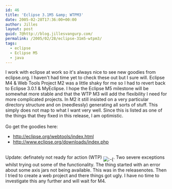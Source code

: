 ```yaml
---
id: 46
title: 'Eclipse 3.1M5 &amp; WTPM3'
date: 2005-02-28T17:36:00+00:00
author: Jilles
layout: post
guid: 7@http://blog.jillesvangurp.com/
permalink: /2005/02/28/eclipse-31m5-wtpm3/
tags:
  - eclipse
  - Eclipse M5
  - java
---
```

 I work with eclipse at work so it's always nice to see new goodies from eclipse.org. I haven't had time yet to check these out but I sure will. Eclipse M4 & Web Tools Project M2 was a little shaky for me so I had to revert back to Eclipse 3.0.1 & MyEclipse. I hope the Eclipse M5 milestone will be somewhat more stable and that the WTP M3 will add the flexibility I need for more complicated projects. In M2 it still insisted on a very particular directory structure and on (needlessly) generating all sorts of stuff. This simply does not map to what I want very well. Since this is listed as one of the things that they fixed in this release, I am optimistic.<br />
<br />
Go get the goodies here:<br />
- http://eclipse.org/webtools/index.html<br />
- http://www.eclipse.org/downloads/index.php<br />
<br />
Update: definately not ready for action (WTP) <img src='http://blog.jillesvangurp.com/pivot/includes/emot/e_18.gif' alt=':-(' align='middle'/>. Two severe exceptions whilst trying out some of the functionality. The thing started with an error about some axis jars not being available. This was in the releasenotes. Then I tried to create a web project and there things got ugly. I have no time to investigate this any further and will wait for M4. 